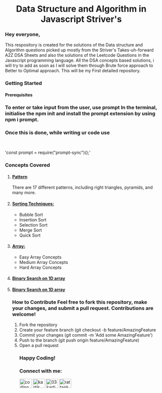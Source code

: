 <h1 align="center"> Data Structure and Algorithm in Javascript Striver's</h1>
<h3>Hey everyone,</h3> 
<p>This respository is created for the solutions of the Data structure and Algorithm questions picked up mostly from the Striver's Takes-uh-forward A2Z DSA Sheets and also the solutions of the Leetcode Questions in the Javascript programming language. All the DSA concepts based solutions, i will try to add as soon as I will solve them through Brute force approach to Better to Optimal approach. This will be my First detailed repository.</p> 
<h3>Getting Started </h3>
<h4>Prerequisites</h4>
<h3>To enter or take input from the user, use prompt In the terminal,<br> initialise the npm init and install the prompt extension by using npm i prompt.</h3>
<h3>Once this is done, while writing ur code use</h3><br>
<p>'const prompt = require("prompt-sync")();'</p> 
<h3>Concepts Covered</h3> 
<ol>
 <li><h4><a href="Patterns" target="blank">Pattern</a></h4></a>There are 17 different patterns, including right triangles, pyramids, and many more.</li>
 <li><h4><a href="Sorting Techniques" target="blank">Sorting Techniques: </a></h4><ul><li>Bubble Sort</li> <li>Insertion Sort</li> <li>Selection Sort</li> <li>Merge Sort</li> <li>Quick Sort</li></ul></li> 
 <li><h4><a href="Array" target="blank">Array: </a></h4> <ul><li>Easy Array Concepts</li> <li>Medium Array Concepts</li> <li>Hard Array Concepts</li></ul></li>
 <li><h4><a href="Binary Search on 1D array" target="blank">Binary Search on 1D array</a></h4>
 <li><h4><a href="Binary Search on Answers" target="blank">Binary Search on 1D array</a></h4>
   
 <h3>How to Contribute Feel free to fork this repository, make your changes, and submit a pull request. Contributions are welcome!</h3> 
 <ol><li>Fork the repository</li> 
  <li>Create your feature branch (git checkout -b feature/AmazingFeature</li> 
  <li>Commit your changes (git commit -m 'Add some AmazingFeature')</li> 
  <li>Push to the branch (git push origin feature/AmazingFeature)</li>
  <li>Open a pull request</li> 
  <h3>Happy Coding!</h3>

<h3 align="left">Connect with me:</h3>
<p align="left">
<a href="https://twitter.com/codingpusy03" target="blank"><img align="center" src="https://raw.githubusercontent.com/rahuldkjain/github-profile-readme-generator/master/src/images/icons/Social/twitter.svg" alt="codingpusy03" height="30" width="40" /></a>
<a href="https://www.linkedin.com/in/kartik-rattan-35097621b" target="blank"><img align="center" src="https://raw.githubusercontent.com/rahuldkjain/github-profile-readme-generator/master/src/images/icons/Social/linked-in-alt.svg" alt="kartik rattan" height="30" width="40" /></a>
<a href="https://instagram.com/03kartikrattan06" target="blank"><img align="center" src="https://raw.githubusercontent.com/rahuldkjain/github-profile-readme-generator/master/src/images/icons/Social/instagram.svg" alt="03kartikrattan06" height="30" width="40" /></a>
<a href="https://www.leetcode.com/rattankartik" target="blank"><img align="center" src="https://raw.githubusercontent.com/rahuldkjain/github-profile-readme-generator/master/src/images/icons/Social/leet-code.svg" alt="rattankartik" height="30" width="40" /></a>
</p>
